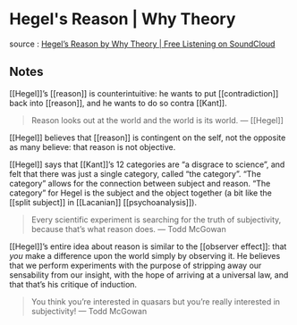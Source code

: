 # Hegel's Reason | Why Theory

source
: [Hegel&rsquo;s Reason by Why Theory | Free Listening on SoundCloud](https://soundcloud.com/whytheory/hegels-reason)


<a id="orgd1666b3"></a>

## Notes

[[Hegel]]&rsquo;s [[reason]] is counterintuitive: he wants to put [[contradiction]] back into [[reason]], and he wants to do so contra [[Kant]].

> Reason looks out at the world and the world is its world. &#x2014; [[Hegel]]

[[Hegel]] believes that [[reason]] is contingent on the self, not the opposite as many believe: that reason is not objective.

[[Hegel]] says that [[Kant]]&rsquo;s 12 categories are &ldquo;a disgrace to science&rdquo;, and felt that there was just a single category, called &ldquo;the category&rdquo;. &ldquo;The category&rdquo; allows for the connection between subject and reason. &ldquo;The category&rdquo; for Hegel is the subject and the object together (a bit like the [[split subject]] in [[Lacanian]] [[psychoanalysis]]).

> Every scientific experiment is searching for the truth of subjectivity, because that&rsquo;s what reason does. &#x2014; Todd McGowan

[[Hegel]]&rsquo;s entire idea about reason is similar to the [[observer effect]]: that _you_ make a difference upon the world simply by observing it. He believes that we perform experiments with the purpose of stripping away our sensability from our insight, with the hope of arriving at a universal law, and that that&rsquo;s his critique of induction.

> You think you&rsquo;re interested in quasars but you&rsquo;re really interested in subjectivity! &#x2014; Todd McGowan
